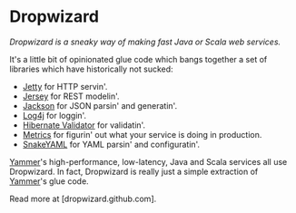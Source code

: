 Dropwizard
==========

*Dropwizard is a sneaky way of making fast Java or Scala web services.*

It's a little bit of opinionated glue code which bangs together a set of libraries which have
historically not sucked:

* [Jetty](http://www.eclipse.org/jetty/) for HTTP servin'.
* [Jersey](http://jersey.java.net/) for REST modelin'.
* [Jackson](http://jackson.codehaus.org) for JSON parsin' and generatin'.
* [Log4j](http://logging.apache.org/log4j/1.2/) for loggin'.
* [Hibernate Validator](http://www.hibernate.org/subprojects/validator.html) for validatin'.
* [Metrics](https://github.com/codahale/metrics) for figurin' out what your service is doing in
  production.
* [SnakeYAML](http://code.google.com/p/snakeyaml/) for YAML parsin' and configuratin'.

[Yammer](https://www.yammer.com)'s high-performance, low-latency, Java and Scala services all use
Dropwizard. In fact, Dropwizard is really just a simple extraction of
[Yammer](https://www.yammer.com)'s glue code.

Read more at [dropwizard.github.com].
